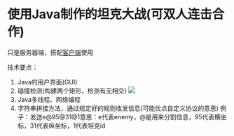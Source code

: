 # 使用Java制作的坦克大战(可双人连击合作)
只是服务器端，搭配[客户端](https://github.com/13535944743/TankClient/)使用

技术要点：
  1. Java的用户界面(GUI)
  2. 碰撞检测(构建两个矩形，检测有无相交)
    ![](https://pic.imgdb.cn/item/61594f9f2ab3f51d91b46f5a.jpg)
  3. Java多线程、网络编程
  4. 字符串拼接方法，通过规定好的规则收发信息(可能优点自定义协议的意思)
    例子：发送e@95@31@1意思：e代表enemy，@是用来分割信息，95代表横坐标，31代表纵坐标，1代表坦克id
